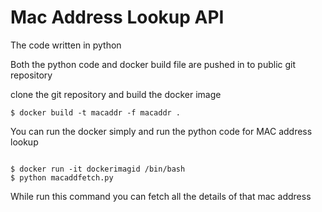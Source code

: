 # Mac Address Lookup API

The code written in python 

Both the python code and docker build file are pushed in to public git repository

clone the git repository and build the docker image
```
$ docker build -t macaddr -f macaddr .

```
You can run the docker simply and run the python code for MAC address lookup

```

$ docker run -it dockerimagid /bin/bash
$ python macaddfetch.py

```

While run this command you can fetch all the details of that mac address
